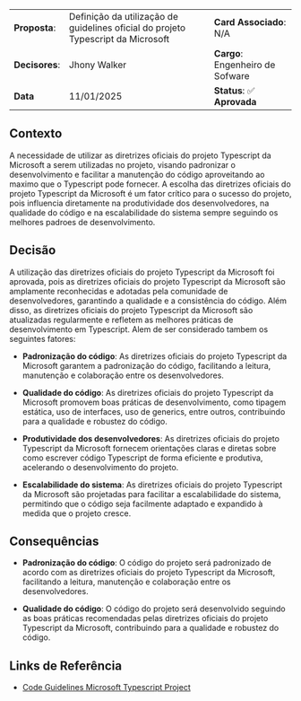 |                |                                                                                  |                                  |
| -------------- | -------------------------------------------------------------------------------- | -------------------------------- |
| **Proposta**:  | Definição da utilização de guidelines oficial do projeto Typescript da Microsoft | **Card Associado**: N/A          |
| **Decisores**: | Jhony Walker                                                                     | **Cargo**: Engenheiro de Sofware |
| **Data**       | 11/01/2025                                                                       | **Status**: ✅ **Aprovada**      |

## Contexto

A necessidade de utilizar as diretrizes oficiais do projeto Typescript da Microsoft a serem utilizadas no projeto, visando padronizar o desenvolvimento e facilitar a manutenção do código aproveitando ao maximo que o Typescript pode fornecer. A escolha das diretrizes oficiais do projeto Typescript da Microsoft é um fator crítico para o sucesso do projeto, pois influencia diretamente na produtividade dos desenvolvedores, na qualidade do código e na escalabilidade do sistema sempre seguindo os melhores padroes de desenvolvimento.

## Decisão

A utilização das diretrizes oficiais do projeto Typescript da Microsoft foi aprovada, pois as diretrizes oficiais do projeto Typescript da Microsoft são amplamente reconhecidas e adotadas pela comunidade de desenvolvedores, garantindo a qualidade e a consistência do código. Além disso, as diretrizes oficiais do projeto Typescript da Microsoft são atualizadas regularmente e refletem as melhores práticas de desenvolvimento em Typescript. Alem de ser considerado tambem os seguintes fatores:

- **Padronização do código**: As diretrizes oficiais do projeto Typescript da Microsoft garantem a padronização do código, facilitando a leitura, manutenção e colaboração entre os desenvolvedores.

- **Qualidade do código**: As diretrizes oficiais do projeto Typescript da Microsoft promovem boas práticas de desenvolvimento, como tipagem estática, uso de interfaces, uso de generics, entre outros, contribuindo para a qualidade e robustez do código.

- **Produtividade dos desenvolvedores**: As diretrizes oficiais do projeto Typescript da Microsoft fornecem orientações claras e diretas sobre como escrever código Typescript de forma eficiente e produtiva, acelerando o desenvolvimento do projeto.

- **Escalabilidade do sistema**: As diretrizes oficiais do projeto Typescript da Microsoft são projetadas para facilitar a escalabilidade do sistema, permitindo que o código seja facilmente adaptado e expandido à medida que o projeto cresce.

## Consequências

- **Padronização do código**: O código do projeto será padronizado de acordo com as diretrizes oficiais do projeto Typescript da Microsoft, facilitando a leitura, manutenção e colaboração entre os desenvolvedores.

- **Qualidade do código**: O código do projeto será desenvolvido seguindo as boas práticas recomendadas pelas diretrizes oficiais do projeto Typescript da Microsoft, contribuindo para a qualidade e robustez do código.


## Links de Referência

- [Code Guidelines Microsoft Typescript Project](https://github.com/microsoft/TypeScript/wiki/Coding-guidelines)